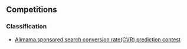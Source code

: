 ## Competitions

### Classification
* [Alimama sponsored search conversion rate(CVR) prediction contest](https://tianchi.aliyun.com/competition/introduction.htm?spm=5176.100067.5678.1.76717d56Uh6iE0&raceId=231647)
